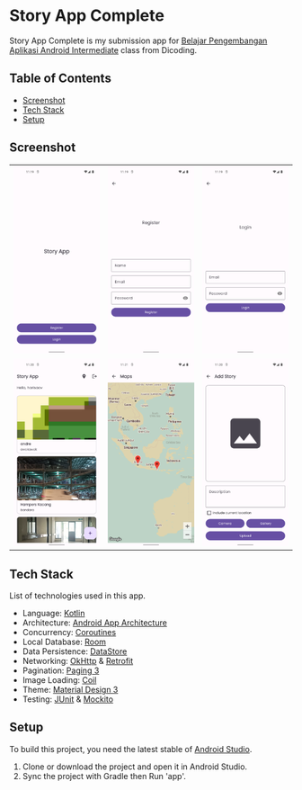 # Story App Complete

Story App Complete is my submission app for [Belajar Pengembangan Aplikasi Android Intermediate](https://www.dicoding.com/academies/352) class from Dicoding.

## Table of Contents
- [Screenshot](#screenshot)
- [Tech Stack](#tech-stack)
- [Setup](#setup)

## Screenshot
<table>
  <tbody>
    <tr>
      <td><img src="assets/welcome.png?raw=true"/></td>
      <td><img src="assets/register.png?raw=true"/></td>
      <td><img src="assets/login.png?raw=true"/></td>
    </tr>
    <tr>
      <td><img src="assets/home.png?raw=true"/></td>
      <td><img src="assets/map.png?raw=true"/></td>
      <td><img src="assets/create.png?raw=true"/></td>
    </tr>
  </tbody>
</table>

## Tech Stack

List of technologies used in this app.
- Language: [Kotlin](https://kotlinlang.org)
- Architecture: [Android App Architecture](https://developer.android.com/topic/architecture)
- Concurrency: [Coroutines](https://kotlinlang.org/docs/coroutines-overview.html)
- Local Database: [Room](https://developer.android.com/training/data-storage/room)
- Data Persistence: [DataStore](https://developer.android.com/jetpack/androidx/releases/datastore)
- Networking: [OkHttp](https://square.github.io/okhttp) & [Retrofit](https://square.github.io/retrofit)
- Pagination: [Paging 3](https://developer.android.com/topic/libraries/architecture/paging/v3-overview)
- Image Loading: [Coil](https://coil-kt.github.io)
- Theme: [Material Design 3](https://m3.material.io/)
- Testing: [JUnit](https://github.com/junit-team/junit4) & [Mockito](https://github.com/mockito/mockito)

## Setup

To build this project, you need the latest stable
of [Android Studio](https://developer.android.com/studio).

1. Clone or download the project and open it in Android Studio.
2. Sync the project with Gradle then Run 'app'.
